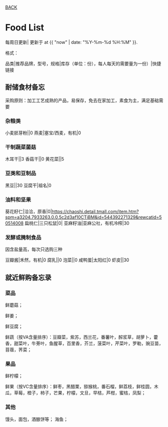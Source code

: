 [BACK](../)

# Food List
每周日更新| 更新于 at {{ "now" | date: "%Y-%m-%d %H:%M" }}.

格式：

品类|推荐品牌，型号，规格|库存（单位：份），每人每天的需要量为一份）|快捷链接

## 耐储食材备忘

采购原则：加工工艺成熟的产品，易保存，免去在家加工，素食为主，满足基础需要

### 杂粮类

小麦胚芽粉||0
燕麦|塞宝/西麦，有机|0

### 干制蔬菜菌菇

木耳干||3
香菇干||0
黄花菜||5

### 豆类和豆制品

黑豆||30
豆腐干|祖名|0

### 油料和坚果

葵花籽仁|洽洽，原香|0|https://chaoshi.detail.tmall.com/item.htm?spm=a3204.7933263.0.0.5c2d3af10CTiBM&id=544392271329&rewcatid=50514008
扁桃仁|三只松鼠|0|
亚麻籽油|亚麻公社，有机冷榨|30

### 发酵或腌制食品
因含盐量高，每次只选购三种

豆瓣酱|禾然，有机|0
腐乳||0
泡菜||0
咸鸭蛋|太阳红|0
虾皮||30

## 就近鲜购备忘录

### 菜品
鲜蘑菇；

鲜姜；

鲜豆腐；

鲜蔬（按VA含量排序）：豆瓣菜，紫苏，西兰花，番薯叶，醡浆草，胡萝卜，藿香，甜菜叶，牛蒡叶，鱼腥草，百里香，芥兰，菠菜叶，芹菜叶，罗勒，豌豆苗，苜蓿，荠菜；

### 果品
鲜柠檬；

鲜果（按VC含量排序）：鲜枣，黑醋栗，猕猴桃，番石榴，鲜荔枝，鲜桂圆，木瓜，草莓，橙子，柿子，芒果，柠檬，文旦，早桔，芦柑，蜜桔，凤梨；

### 其他
馒头，面包，酒酿饼等；
海鱼；